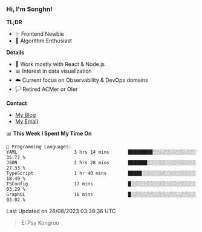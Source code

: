 ### Hi, I'm Songhn!

**TL;DR**

- ✨ Frontend Newbie
- 🎈 Algorithm Enthusiast

**Details**

- 🎯 Work mostly with React & Node.js
- 📊 Interest in data visualization
- ☁️ Current focus on Observability & DevOps domains
- 🏳️ Retired ACMer or OIer

**Contact**
- [My Blog](https://blog.songhn.com)
- [My Email](mailto:songhn233@gmail.com)

<!--START_SECTION:waka-->
📊 **This Week I Spent My Time On** 

```text
💬 Programming Languages: 
YAML                     3 hrs 14 mins       █████████░░░░░░░░░░░░░░░░   35.77 % 
JSON                     2 hrs 28 mins       ███████░░░░░░░░░░░░░░░░░░   27.33 % 
TypeScript               1 hr 40 mins        █████░░░░░░░░░░░░░░░░░░░░   18.49 % 
TSConfig                 17 mins             █░░░░░░░░░░░░░░░░░░░░░░░░   03.29 % 
GraphQL                  16 mins             █░░░░░░░░░░░░░░░░░░░░░░░░   03.02 % 
```


 Last Updated on 28/08/2023 03:38:36 UTC
<!--END_SECTION:waka-->

> El Psy Kongroo
